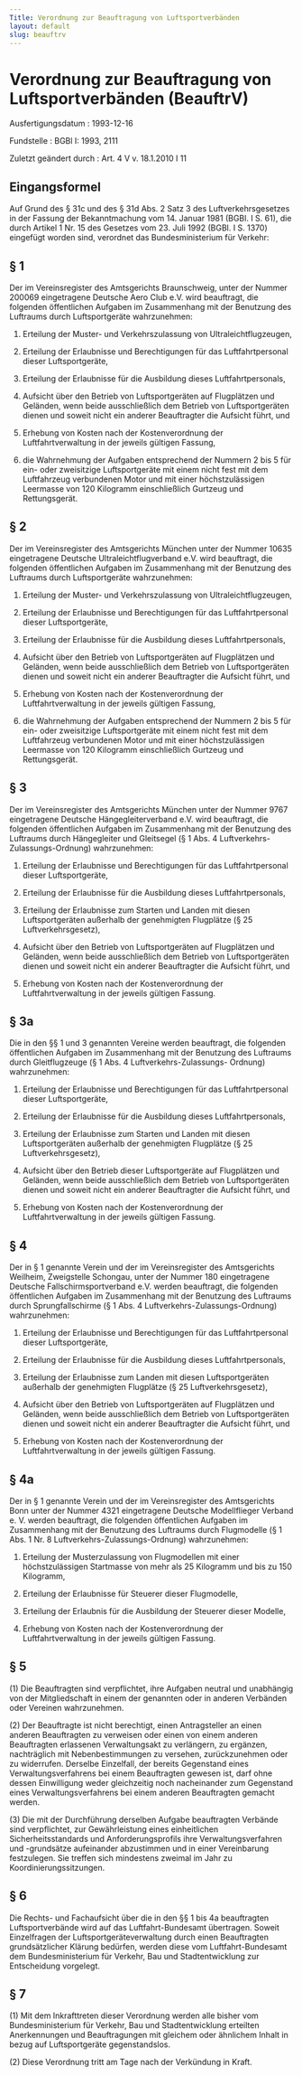 ```yaml
---
Title: Verordnung zur Beauftragung von Luftsportverbänden
layout: default
slug: beauftrv
---
```


# Verordnung zur Beauftragung von Luftsportverbänden (BeauftrV)

Ausfertigungsdatum
:   1993-12-16

Fundstelle
:   BGBl I: 1993, 2111

Zuletzt geändert durch
:   Art. 4 V v. 18.1.2010 I 11


## Eingangsformel

Auf Grund des § 31c und des § 31d Abs. 2 Satz 3 des
Luftverkehrsgesetzes in der Fassung der Bekanntmachung vom 14. Januar
1981 (BGBl. I S. 61), die durch Artikel 1 Nr. 15 des Gesetzes vom 23.
Juli 1992 (BGBl. I S. 1370) eingefügt worden sind, verordnet das
Bundesministerium für Verkehr:


## § 1

Der im Vereinsregister des Amtsgerichts Braunschweig, unter der Nummer
200069 eingetragene Deutsche Aero Club e.V. wird beauftragt, die
folgenden öffentlichen Aufgaben im Zusammenhang mit der Benutzung des
Luftraums durch Luftsportgeräte wahrzunehmen:

1.  Erteilung der Muster- und Verkehrszulassung von Ultraleichtflugzeugen,


2.  Erteilung der Erlaubnisse und Berechtigungen für das Luftfahrtpersonal
    dieser Luftsportgeräte,


3.  Erteilung der Erlaubnisse für die Ausbildung dieses
    Luftfahrtpersonals,


4.  Aufsicht über den Betrieb von Luftsportgeräten auf Flugplätzen und
    Geländen, wenn beide ausschließlich dem Betrieb von Luftsportgeräten
    dienen und soweit nicht ein anderer Beauftragter die Aufsicht führt,
    und


5.  Erhebung von Kosten nach der Kostenverordnung der Luftfahrtverwaltung
    in der jeweils gültigen Fassung,


6.  die Wahrnehmung der Aufgaben entsprechend der Nummern 2 bis 5 für ein-
    oder zweisitzige Luftsportgeräte mit einem nicht fest mit dem
    Luftfahrzeug verbundenen Motor und mit einer höchstzulässigen
    Leermasse von 120 Kilogramm einschließlich Gurtzeug und Rettungsgerät.





## § 2

Der im Vereinsregister des Amtsgerichts München unter der Nummer 10635
eingetragene Deutsche Ultraleichtflugverband e.V. wird beauftragt, die
folgenden öffentlichen Aufgaben im Zusammenhang mit der Benutzung des
Luftraums durch Luftsportgeräte wahrzunehmen:

1.  Erteilung der Muster- und Verkehrszulassung von Ultraleichtflugzeugen,


2.  Erteilung der Erlaubnisse und Berechtigungen für das Luftfahrtpersonal
    dieser Luftsportgeräte,


3.  Erteilung der Erlaubnisse für die Ausbildung dieses
    Luftfahrtpersonals,


4.  Aufsicht über den Betrieb von Luftsportgeräten auf Flugplätzen und
    Geländen, wenn beide ausschließlich dem Betrieb von Luftsportgeräten
    dienen und soweit nicht ein anderer Beauftragter die Aufsicht führt,
    und


5.  Erhebung von Kosten nach der Kostenverordnung der Luftfahrtverwaltung
    in der jeweils gültigen Fassung,


6.  die Wahrnehmung der Aufgaben entsprechend der Nummern 2 bis 5 für ein-
    oder zweisitzige Luftsportgeräte mit einem nicht fest mit dem
    Luftfahrzeug verbundenen Motor und mit einer höchstzulässigen
    Leermasse von 120 Kilogramm einschließlich Gurtzeug und Rettungsgerät.





## § 3

Der im Vereinsregister des Amtsgerichts München unter der Nummer 9767
eingetragene Deutsche Hängegleiterverband e.V. wird beauftragt, die
folgenden öffentlichen Aufgaben im Zusammenhang mit der Benutzung des
Luftraums durch Hängegleiter und Gleitsegel (§ 1 Abs. 4 Luftverkehrs-
Zulassungs-Ordnung) wahrzunehmen:

1.  Erteilung der Erlaubnisse und Berechtigungen für das Luftfahrtpersonal
    dieser Luftsportgeräte,


2.  Erteilung der Erlaubnisse für die Ausbildung dieses
    Luftfahrtpersonals,


3.  Erteilung der Erlaubnisse zum Starten und Landen mit diesen
    Luftsportgeräten außerhalb der genehmigten Flugplätze (§ 25
    Luftverkehrsgesetz),


4.  Aufsicht über den Betrieb von Luftsportgeräten auf Flugplätzen und
    Geländen, wenn beide ausschließlich dem Betrieb von Luftsportgeräten
    dienen und soweit nicht ein anderer Beauftragter die Aufsicht führt,
    und


5.  Erhebung von Kosten nach der Kostenverordnung der Luftfahrtverwaltung
    in der jeweils gültigen Fassung.





## § 3a

Die in den §§ 1 und 3 genannten Vereine werden beauftragt, die
folgenden öffentlichen Aufgaben im Zusammenhang mit der Benutzung des
Luftraums durch Gleitflugzeuge (§ 1 Abs. 4 Luftverkehrs-Zulassungs-
Ordnung) wahrzunehmen:

1.  Erteilung der Erlaubnisse und Berechtigungen für das Luftfahrtpersonal
    dieser Luftsportgeräte,


2.  Erteilung der Erlaubnisse für die Ausbildung dieses
    Luftfahrtpersonals,


3.  Erteilung der Erlaubnisse zum Starten und Landen mit diesen
    Luftsportgeräten außerhalb der genehmigten Flugplätze (§ 25
    Luftverkehrsgesetz),


4.  Aufsicht über den Betrieb dieser Luftsportgeräte auf Flugplätzen und
    Geländen, wenn beide ausschließlich dem Betrieb von Luftsportgeräten
    dienen und soweit nicht ein anderer Beauftragter die Aufsicht führt,
    und


5.  Erhebung von Kosten nach der Kostenverordnung der Luftfahrtverwaltung
    in der jeweils gültigen Fassung.





## § 4

Der in § 1 genannte Verein und der im Vereinsregister des Amtsgerichts
Weilheim, Zweigstelle Schongau, unter der Nummer 180 eingetragene
Deutsche Fallschirmsportverband e.V. werden beauftragt, die folgenden
öffentlichen Aufgaben im Zusammenhang mit der Benutzung des Luftraums
durch Sprungfallschirme (§ 1 Abs. 4 Luftverkehrs-Zulassungs-Ordnung)
wahrzunehmen:

1.  Erteilung der Erlaubnisse und Berechtigungen für das Luftfahrtpersonal
    dieser Luftsportgeräte,


2.  Erteilung der Erlaubnisse für die Ausbildung dieses
    Luftfahrtpersonals,


3.  Erteilung der Erlaubnisse zum Landen mit diesen Luftsportgeräten
    außerhalb der genehmigten Flugplätze (§ 25 Luftverkehrsgesetz),


4.  Aufsicht über den Betrieb von Luftsportgeräten auf Flugplätzen und
    Geländen, wenn beide ausschließlich dem Betrieb von Luftsportgeräten
    dienen und soweit nicht ein anderer Beauftragter die Aufsicht führt,
    und


5.  Erhebung von Kosten nach der Kostenverordnung der Luftfahrtverwaltung
    in der jeweils gültigen Fassung.





## § 4a

Der in § 1 genannte Verein und der im Vereinsregister des Amtsgerichts
Bonn unter der Nummer 4321 eingetragene Deutsche Modellflieger Verband
e. V. werden beauftragt, die folgenden öffentlichen Aufgaben im
Zusammenhang mit der Benutzung des Luftraums durch Flugmodelle (§ 1
Abs. 1 Nr. 8 Luftverkehrs-Zulassungs-Ordnung) wahrzunehmen:

1.  Erteilung der Musterzulassung von Flugmodellen mit einer
    höchstzulässigen Startmasse von mehr als 25 Kilogramm und bis zu 150
    Kilogramm,


2.  Erteilung der Erlaubnisse für Steuerer dieser Flugmodelle,


3.  Erteilung der Erlaubnis für die Ausbildung der Steuerer dieser
    Modelle,


4.  Erhebung von Kosten nach der Kostenverordnung der Luftfahrtverwaltung
    in der jeweils gültigen Fassung.





## § 5

(1) Die Beauftragten sind verpflichtet, ihre Aufgaben neutral und
unabhängig von der Mitgliedschaft in einem der genannten oder in
anderen Verbänden oder Vereinen wahrzunehmen.

(2) Der Beauftragte ist nicht berechtigt, einen Antragsteller an einen
anderen Beauftragten zu verweisen oder einen von einem anderen
Beauftragten erlassenen Verwaltungsakt zu verlängern, zu ergänzen,
nachträglich mit Nebenbestimmungen zu versehen, zurückzunehmen oder zu
widerrufen. Derselbe Einzelfall, der bereits Gegenstand eines
Verwaltungsverfahrens bei einem  Beauftragten gewesen ist, darf ohne
dessen Einwilligung weder gleichzeitig noch nacheinander zum
Gegenstand eines Verwaltungsverfahrens bei einem anderen Beauftragten
gemacht werden.

(3) Die mit der Durchführung derselben Aufgabe beauftragten Verbände
sind verpflichtet, zur Gewährleistung eines einheitlichen
Sicherheitsstandards und Anforderungsprofils ihre Verwaltungsverfahren
und -grundsätze aufeinander abzustimmen und in einer Vereinbarung
festzulegen. Sie treffen sich mindestens zweimal im Jahr zu
Koordinierungssitzungen.


## § 6

Die Rechts- und Fachaufsicht über die in den §§ 1 bis 4a beauftragten
Luftsportverbände wird auf das Luftfahrt-Bundesamt übertragen. Soweit
Einzelfragen der Luftsportgeräteverwaltung durch einen Beauftragten
grundsätzlicher Klärung bedürfen, werden diese vom Luftfahrt-Bundesamt
dem Bundesministerium für Verkehr, Bau und Stadtentwicklung zur
Entscheidung vorgelegt.


## § 7

(1) Mit dem Inkrafttreten dieser Verordnung werden alle bisher vom
Bundesministerium für Verkehr, Bau und Stadtentwicklung erteilten
Anerkennungen und Beauftragungen mit gleichem oder ähnlichem Inhalt in
bezug auf Luftsportgeräte gegenstandslos.

(2) Diese Verordnung tritt am Tage nach der Verkündung in Kraft.


